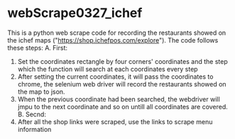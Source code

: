 # webScrape0327_ichef
This is a python web scrape code for recording the restaurants showed on the ichef maps ("https://shop.ichefpos.com/explore").
The code follows these steps:
A. First:
  1. Set the coordinates rectangle by four corners' coordinates and the step which the function will search at each coordinates every step
  2. After setting the current coordinates, it will pass the coordinates to chrome, the selenium web driver will record the restaurants showed on the map to json.
  3. When the previous coordinate had been searched, the webdriver will jmpu to the next coordinate and so on untill all coordinates are covered.
B. Secnd:
  1. After all the shop links were scraped, use the links to scrape menu information
